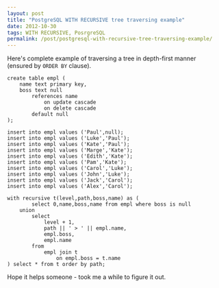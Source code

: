 ```yaml
---
layout: post
title: "PostgreSQL WITH RECURSIVE tree traversing example"
date: 2012-10-30
tags: WITH RECURSIVE, PosrgreSQL
permalink: /post/postgresql-with-recursive-tree-traversing-example/
---
```

Here's complete example of traversing a tree in depth-first manner (ensured by `ORDER BY` clause).

    create table empl (
        name text primary key,
        boss text null
            references name 
                on update cascade 
                on delete cascade 
            default null
    );

    insert into empl values ('Paul',null);
    insert into empl values ('Luke','Paul');
    insert into empl values ('Kate','Paul');
    insert into empl values ('Marge','Kate');
    insert into empl values ('Edith','Kate');
    insert into empl values ('Pam','Kate');
    insert into empl values ('Carol','Luke');
    insert into empl values ('John','Luke');
    insert into empl values ('Jack','Carol');
    insert into empl values ('Alex','Carol');

    with recursive t(level,path,boss,name) as (
            select 0,name,boss,name from empl where boss is null
        union
            select
                level + 1,
                path || ' > ' || empl.name,
                empl.boss,
                empl.name 
            from 
                empl join t 
                    on empl.boss = t.name
    ) select * from t order by path;
Hope it helps someone - took me a while to figure it out.